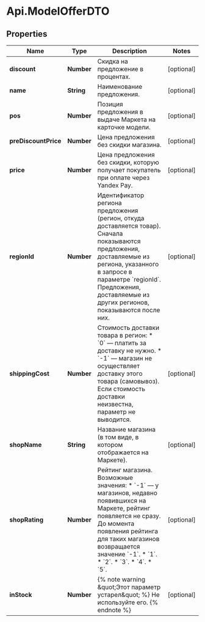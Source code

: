 # Api.ModelOfferDTO

## Properties

Name | Type | Description | Notes
------------ | ------------- | ------------- | -------------
**discount** | **Number** | Скидка на предложение в процентах. | [optional] 
**name** | **String** | Наименование предложения. | [optional] 
**pos** | **Number** | Позиция предложения в выдаче Маркета на карточке модели. | [optional] 
**preDiscountPrice** | **Number** | Цена предложения без скидки магазина. | [optional] 
**price** | **Number** | Цена предложения без скидки, которую получает покупатель при оплате через Yandex Pay. | [optional] 
**regionId** | **Number** | Идентификатор региона предложения (регион, откуда доставляется товар).  Сначала показываются предложения, доставляемые из региона, указанного в запросе в параметре &#x60;regionId&#x60;. Предложения, доставляемые из других регионов, показываются после них.  | [optional] 
**shippingCost** | **Number** | Стоимость доставки товара в регион:  * &#x60;0&#x60; — платить за доставку не нужно. * &#x60;-1&#x60; — магазин не осуществляет доставку этого товара (самовывоз).  Если стоимость доставки неизвестна, параметр не выводится.  | [optional] 
**shopName** | **String** | Название магазина (в том виде, в котором отображается на Маркете). | [optional] 
**shopRating** | **Number** | Рейтинг магазина.  Возможные значения: * &#x60;-1&#x60; — у магазинов, недавно появившихся на Маркете, рейтинг появляется не сразу. До момента появления рейтинга для таких магазинов возвращается значение &#x60;-1&#x60;. * &#x60;1&#x60;. * &#x60;2&#x60;. * &#x60;3&#x60;. * &#x60;4&#x60;. * &#x60;5&#x60;.  | [optional] 
**inStock** | **Number** | {% note warning \&quot;Этот параметр устарел\&quot; %}  Не используйте его.  {% endnote %}  | [optional] 


